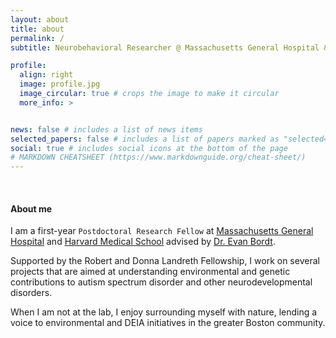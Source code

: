 ```yaml
---
layout: about
title: about
permalink: /
subtitle: Neurobehavioral Researcher @ Massachusetts General Hospital & Harvard Medical School

profile:
  align: right
  image: profile.jpg
  image_circular: true # crops the image to make it circular
  more_info: >


news: false # includes a list of news items
selected_papers: false # includes a list of papers marked as "selected={true}"
social: true # includes social icons at the bottom of the page
# MARKDOWN CHEATSHEET (https://www.markdownguide.org/cheat-sheet/)
---
```


<br>

#### About me
I am a first-year `Postdoctoral Research Fellow` at [Massachusetts General Hospital](https://www.massgeneral.org/) and [Harvard Medical School](https://hms.harvard.edu/) advised by [Dr. Evan Bordt](https://www.bordtlab.com/). 

Supported by the Robert and Donna Landreth Fellowship, I work on several projects that are aimed at understanding environmental and genetic contributions to autism spectrum disorder and other neurodevelopmental disorders.

When I am not at the lab, I enjoy surrounding myself with nature, lending a voice to environmental and DEIA initiatives in the greater Boston community.

<br><br>
